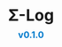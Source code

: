 <h1 style="text-align: center; margin-bottom: 0.5rem;">
    <a href="https://github.com/Qntx/SigmaLog" style="text-decoration: none; color: inherit;">
        Σ-Log
    </a>
</h1>
<p style="text-align: center; font-size: 1rem; color: #555; margin-top: 0;">
    <strong style="color: #007acc;">v0.1.0</strong>
</p>